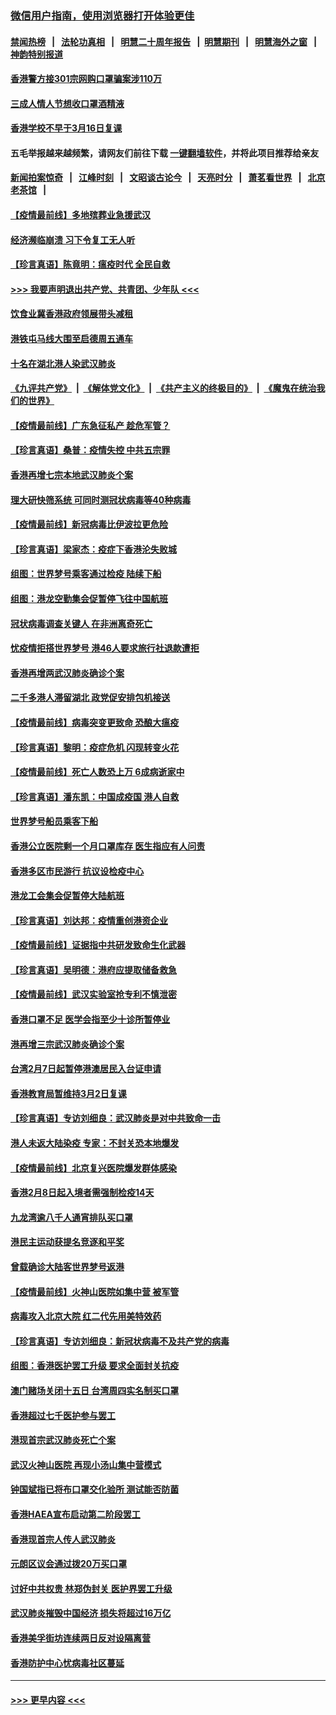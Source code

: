 ### [微信用户指南，使用浏览器打开体验更佳](https://github.com/gfw-breaker/banned-news1/blob/master/indexes/wechat-guide.md?t=0)
#### [禁闻热榜](热点新闻.md?t=0)  &nbsp;&nbsp;|&nbsp;&nbsp; [法轮功真相](https://github.com/gfw-breaker/truth/blob/master/README.md?t=0) &nbsp;&nbsp;|&nbsp;&nbsp; [明慧二十周年报告](https://github.com/gfw-breaker/mh-reports/blob/master/README.md?t=0) &nbsp;&nbsp;|&nbsp;&nbsp;[明慧期刊](https://github.com/gfw-breaker/mh-qikan) &nbsp;&nbsp;|&nbsp;&nbsp; [明慧海外之窗](https://github.com/gfw-breaker/mh-news/blob/master/README.md?t=0) &nbsp;&nbsp;|&nbsp;&nbsp; [神韵特别报道](https://github.com/gfw-breaker/mh-news/blob/master/shenyun.md?t=0)
#### [香港警方接301宗网购口罩骗案涉110万](../pages/nsc415/n11867572.md?t=02141811) 
#### [三成人情人节想收口罩酒精液](../pages/nsc415/n11867523.md?t=02141811) 
#### [香港学校不早于3月16日复课](../pages/nsc415/n11867498.md?t=02141811) 
#### 五毛举报越来越频繁，请网友们前往下载 [一键翻墙软件](https://github.com/gfw-breaker/ssr-accounts)，并将此项目推荐给亲友
#### [新闻拍案惊奇](https://github.com/gfw-breaker/banned-news1/blob/master/pages/link4.md) &nbsp;&nbsp;|&nbsp;&nbsp; [江峰时刻](https://github.com/gfw-breaker/banned-news1/blob/master/pages/link4.md) &nbsp;&nbsp;|&nbsp;&nbsp; [文昭谈古论今](https://github.com/gfw-breaker/banned-news1/blob/master/pages/link4.md) &nbsp;&nbsp;|&nbsp;&nbsp; [天亮时分](https://github.com/gfw-breaker/banned-news1/blob/master/pages/link4.md) &nbsp;&nbsp;|&nbsp;&nbsp; [萧茗看世界](https://github.com/gfw-breaker/banned-news1/blob/master/pages/link4.md) &nbsp;&nbsp;|&nbsp;&nbsp; [北京老茶馆](https://github.com/gfw-breaker/banned-news1/blob/master/pages/link4.md) &nbsp;&nbsp;|&nbsp;&nbsp; 
#### [【疫情最前线】多地殡葬业急援武汉](../pages/nsc415/n11866914.md?t=02141811) 
#### [经济濒临崩溃 习下令复工无人听](../pages/nsc415/n11867269.md?t=02141811) 
#### [【珍言真语】陈竟明：瘟疫时代 全民自救](../pages/nsc415/n11866765.md?t=02141811) 
#### [>>> 我要声明退出共产党、共青团、少年队 <<<](https://github.com/begood0513/goodnews/blob/master/quit/letter.md) 
#### [饮食业冀香港政府领展带头减租](../pages/nsc415/n11864876.md?t=02141811) 
#### [港铁屯马线大围至启德周五通车](../pages/nsc415/n11864842.md?t=02141811) 
#### [十名在湖北港人染武汉肺炎](../pages/nsc415/n11864807.md?t=02141811) 
#### [《九评共产党》](https://github.com/begood0513/9ping.md/blob/master/README.md) &nbsp;|&nbsp; [《解体党文化》](../../../../jtdwh.md/blob/master/README.md)  &nbsp;|&nbsp; [《共产主义的终极目的》](../../../../gczydzjmd.md/blob/master/README.md) &nbsp;|&nbsp; [《魔鬼在统治我们的世界》](../../../../mgztzwmdsj.md/blob/master/README.md) 
#### [【疫情最前线】广东急征私产 趁危军管？](../pages/nsc415/n11864205.md?t=02141811) 
#### [【珍言真语】桑普：疫情失控 中共五宗罪](../pages/nsc415/n11864157.md?t=02141811) 
#### [香港再增七宗本地武汉肺炎个案](../pages/nsc415/n11862405.md?t=02141811) 
#### [理大研快筛系统 可同时测冠状病毒等40种病毒](../pages/nsc415/n11862376.md?t=02141811) 
#### [【疫情最前线】新冠病毒比伊波拉更危险](../pages/nsc415/n11862199.md?t=02141811) 
#### [【珍言真语】梁家杰：疫症下香港沦失败城](../pages/nsc415/n11861588.md?t=02141811) 
#### [组图：世界梦号乘客通过检疫 陆续下船](../pages/nsc415/n11858302.md?t=02141811) 
#### [组图：港龙空勤集会促暂停飞往中国航班](../pages/nsc415/n11858190.md?t=02141811) 
#### [冠状病毒调查关键人 在非洲离奇死亡](../pages/nsc415/n11859798.md?t=02141811) 
#### [忧疫情拒搭世界梦号 港46人要求旅行社退款遭拒](../pages/nsc415/n11859849.md?t=02141811) 
#### [香港再增两武汉肺炎确诊个案](../pages/nsc415/n11859833.md?t=02141811) 
#### [二千多港人滞留湖北 政党促安排包机接送](../pages/nsc415/n11859831.md?t=02141811) 
#### [【疫情最前线】病毒突变更致命 恐酿大瘟疫](../pages/nsc415/n11859604.md?t=02141811) 
#### [【珍言真语】黎明：疫症危机 闪现转变火花](../pages/nsc415/n11859199.md?t=02141811) 
#### [【疫情最前线】死亡人数恐上万 6成病逝家中](../pages/nsc415/n11856687.md?t=02141811) 
#### [【珍言真语】潘东凯：中国成疫国 港人自救](../pages/nsc415/n11856962.md?t=02141811) 
#### [世界梦号船员乘客下船](../pages/nsc415/n11856883.md?t=02141811) 
#### [香港公立医院剩一个月口罩库存 医生指应有人问责](../pages/nsc415/n11856875.md?t=02141811) 
#### [香港多区市民游行 抗议设检疫中心](../pages/nsc415/n11856866.md?t=02141811) 
#### [港龙工会集会促暂停大陆航班](../pages/nsc415/n11856840.md?t=02141811) 
#### [【珍言真语】刘达邦：疫情重创港资企业](../pages/nsc415/n11854274.md?t=02141811) 
#### [【疫情最前线】证据指中共研发致命生化武器](../pages/nsc415/n11853087.md?t=02141811) 
#### [【珍言真语】吴明德：港府应提取储备救急](../pages/nsc415/n11852734.md?t=02141811) 
#### [【疫情最前线】武汉实验室抢专利不慎泄密](../pages/nsc415/n11850310.md?t=02141811) 
#### [香港口罩不足 医学会指至少十诊所暂停业](../pages/nsc415/n11850301.md?t=02141811) 
#### [港再增三宗武汉肺炎确诊个案](../pages/nsc415/n11850328.md?t=02141811) 
#### [台湾2月7日起暂停港澳居民入台证申请](../pages/nsc415/n11850304.md?t=02141811) 
#### [香港教育局暂维持3月2日复课](../pages/nsc415/n11850260.md?t=02141811) 
#### [【珍言真语】专访刘细良：武汉肺炎是对中共致命一击](../pages/nsc415/n11849934.md?t=02141811) 
#### [港人未返大陆染疫 专家：不封关恐本地爆发](../pages/nsc415/n11848021.md?t=02141811) 
#### [【疫情最前线】北京复兴医院爆发群体感染](../pages/nsc415/n11847626.md?t=02141811) 
#### [香港2月8日起入境者需强制检疫14天](../pages/nsc415/n11847658.md?t=02141811) 
#### [九龙湾逾八千人通宵排队买口罩](../pages/nsc415/n11847647.md?t=02141811) 
#### [港民主运动获提名竞逐和平奖](../pages/nsc415/n11847633.md?t=02141811) 
#### [曾载确诊大陆客世界梦号返港](../pages/nsc415/n11847608.md?t=02141811) 
#### [【疫情最前线】火神山医院如集中营 被军管](../pages/nsc415/n11847524.md?t=02141811) 
#### [病毒攻入北京大院 红二代先用美特效药](../pages/nsc415/n11847427.md?t=02141811) 
#### [【珍言真语】专访刘细良：新冠状病毒不及共产党的病毒](../pages/nsc415/n11847164.md?t=02141811) 
#### [组图：香港医护罢工升级 要求全面封关抗疫](../pages/nsc415/n11844107.md?t=02141811) 
#### [澳门赌场关闭十五日 台湾周四实名制买口罩](../pages/nsc415/n11845083.md?t=02141811) 
#### [香港超过七千医护参与罢工](../pages/nsc415/n11845051.md?t=02141811) 
#### [港现首宗武汉肺炎死亡个案](../pages/nsc415/n11844998.md?t=02141811) 
#### [武汉火神山医院 再现小汤山集中营模式](../pages/nsc415/n11844763.md?t=02141811) 
#### [钟国斌指已将布口罩交化验所 测试能否防菌](../pages/nsc415/n11842783.md?t=02141811) 
#### [香港HAEA宣布启动第二阶段罢工](../pages/nsc415/n11842723.md?t=02141811) 
#### [香港现首宗人传人武汉肺炎](../pages/nsc415/n11842766.md?t=02141811) 
#### [元朗区议会通过拨20万买口罩](../pages/nsc415/n11842754.md?t=02141811) 
#### [讨好中共权贵 林郑伪封关 医护界罢工升级](../pages/nsc415/n11842359.md?t=02141811) 
#### [武汉肺炎摧毁中国经济 损失将超过16万亿](../pages/nsc415/n11839723.md?t=02141811) 
#### [香港美孚街坊连续两日反对设隔离营](../pages/nsc415/n11839962.md?t=02141811) 
#### [香港防护中心忧病毒社区蔓延](../pages/nsc415/n11839933.md?t=02141811) 

----
#### [ >>> 更早内容 <<< ](../indexes/nsc415-earlier.md)
